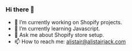 ### Hi there 👋

- 🔭 I’m currently working on Shopify projects.
- 🌱 I’m currently learning Javascript.
- 💬 Ask me about Shopify store setup. 
- 📫 How to reach me: alistair@alistairjack.com

